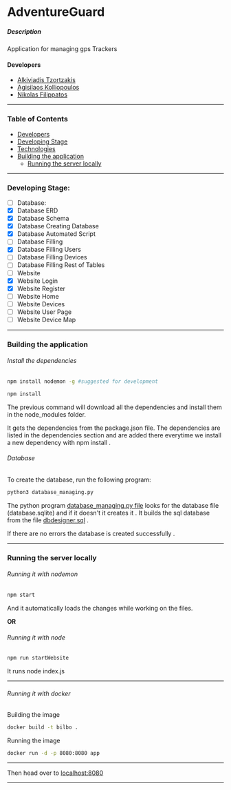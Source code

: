 # AdventureGuard

##### Description

Application for managing gps Trackers

#### Developers

<!-- to be fixed later  -->

- [Alkiviadis Tzortzakis](https://github.com/ALKABOURAS)
- [Agisilaos Kolliopoulos](https://github.com/agis22)
- [Nikolas Filippatos](https://github.com/nikolasfil/)

---

### Table of Contents

<!-- Copilot  -->

<!-- - [Description](#description) -->
<!-- - [Table of Contents](#table-of-contents) -->

- [Developers](#developers)
- [Developing Stage](#developing-stage)
- [Technologies](#technologies)
- [Building the application](#building-the-application)
  - [Running the server locally](#running-the-server-locally)

---

### Developing Stage:

- [ ] Database:
- [x] Database ERD
- [x] Database Schema
- [x] Database Creating Database
- [x] Database Automated Script
- [ ] Database Filling
- [x] Database Filling Users
- [ ] Database Filling Devices
- [ ] Database Filling Rest of Tables
- [ ] Website
- [x] Website Login
- [x] Website Register
- [ ] Website Home
- [ ] Website Devices
- [ ] Website User Page
- [ ] Website Device Map

<!-- URL: -->

---

### Building the application

###### Install the dependencies

```bash
npm install nodemon -g #suggested for development
```

```bash
npm install
```

The previous command will download all the dependencies and install them in the node_modules folder.

It gets the dependencies from the package.json file. The dependencies are listed in the dependencies section and are added there everytime we install a new dependency with npm install .

###### Database

To create the database, run the following program:

```bash
python3 database_managing.py
```

The python program [database_managing.py file](model/database_managing.py) looks for the database file (database.sqlite) and if it doesn't it creates it .
It builds the sql database from the file [dbdesigner.sql](/model/dbdesigner.sql) .

If there are no errors the database is created successfully .

---

### Running the server locally

###### Running it with nodemon

```bash
npm start
```

And it automatically loads the changes while working on the files.

**OR**

###### Running it with node

```bash
npm run startWebsite
```

It runs node index.js

---

###### Running it with docker

Building the image

```bash
docker build -t bilbo .
```

Running the image

```bash
docker run -d -p 8080:8080 app
```

---

Then head over to [localhost:8080](http://localhost:8080)

---
